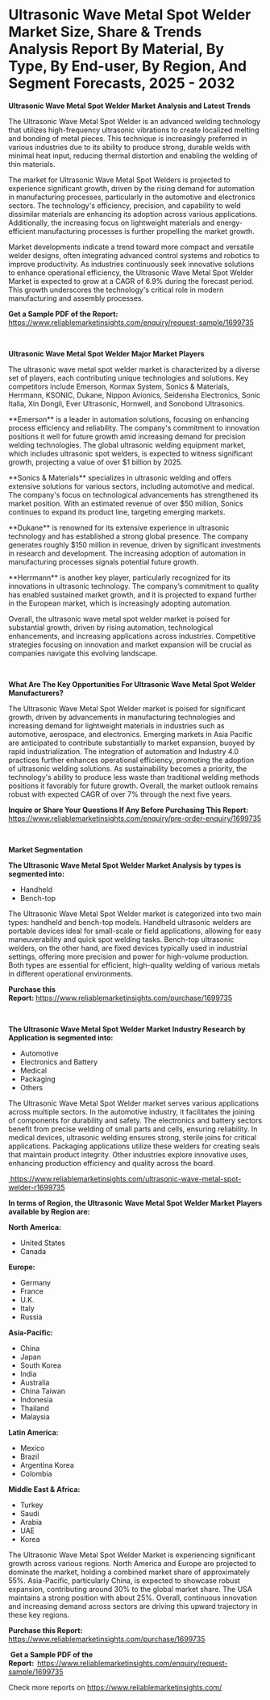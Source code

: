<p><h1>Ultrasonic Wave Metal Spot Welder Market Size, Share & Trends Analysis Report By Material, By Type, By End-user, By Region, And Segment Forecasts, 2025 - 2032</h1></p><p><strong>Ultrasonic Wave Metal Spot Welder Market Analysis and Latest Trends</strong></p>
<p><p>The Ultrasonic Wave Metal Spot Welder is an advanced welding technology that utilizes high-frequency ultrasonic vibrations to create localized melting and bonding of metal pieces. This technique is increasingly preferred in various industries due to its ability to produce strong, durable welds with minimal heat input, reducing thermal distortion and enabling the welding of thin materials.</p><p>The market for Ultrasonic Wave Metal Spot Welders is projected to experience significant growth, driven by the rising demand for automation in manufacturing processes, particularly in the automotive and electronics sectors. The technology's efficiency, precision, and capability to weld dissimilar materials are enhancing its adoption across various applications. Additionally, the increasing focus on lightweight materials and energy-efficient manufacturing processes is further propelling the market growth.</p><p>Market developments indicate a trend toward more compact and versatile welder designs, often integrating advanced control systems and robotics to improve productivity. As industries continuously seek innovative solutions to enhance operational efficiency, the Ultrasonic Wave Metal Spot Welder Market is expected to grow at a CAGR of 6.9% during the forecast period. This growth underscores the technology's critical role in modern manufacturing and assembly processes.</p></p>
<p><strong>Get a Sample PDF of the Report:&nbsp;</strong> <a href="https://www.reliablemarketinsights.com/enquiry/request-sample/1699735?utm_campaign=2538&utm_medium=2&utm_source=Github&utm_content=ia&utm_term=27032025&utm_id=ultrasonic-wave-metal-spot-welder">https://www.reliablemarketinsights.com/enquiry/request-sample/1699735</a></p>
<p>&nbsp;</p>
<p><strong>Ultrasonic Wave Metal Spot Welder Major Market Players</strong></p>
<p><p>The ultrasonic wave metal spot welder market is characterized by a diverse set of players, each contributing unique technologies and solutions. Key competitors include Emerson, Kormax System, Sonics & Materials, Herrmann, KSONIC, Dukane, Nippon Avionics, Seidensha Electronics, Sonic Italia, Xin Dongli, Ever Ultrasonic, Hornwell, and Sonobond Ultrasonics.</p><p>**Emerson** is a leader in automation solutions, focusing on enhancing process efficiency and reliability. The company's commitment to innovation positions it well for future growth amid increasing demand for precision welding technologies. The global ultrasonic welding equipment market, which includes ultrasonic spot welders, is expected to witness significant growth, projecting a value of over $1 billion by 2025.</p><p>**Sonics & Materials** specializes in ultrasonic welding and offers extensive solutions for various sectors, including automotive and medical. The company's focus on technological advancements has strengthened its market position. With an estimated revenue of over $50 million, Sonics continues to expand its product line, targeting emerging markets.</p><p>**Dukane** is renowned for its extensive experience in ultrasonic technology and has established a strong global presence. The company generates roughly $150 million in revenue, driven by significant investments in research and development. The increasing adoption of automation in manufacturing processes signals potential future growth.</p><p>**Herrmann** is another key player, particularly recognized for its innovations in ultrasonic technology. The company’s commitment to quality has enabled sustained market growth, and it is projected to expand further in the European market, which is increasingly adopting automation.</p><p>Overall, the ultrasonic wave metal spot welder market is poised for substantial growth, driven by rising automation, technological enhancements, and increasing applications across industries. Competitive strategies focusing on innovation and market expansion will be crucial as companies navigate this evolving landscape.</p></p>
<p>&nbsp;</p>
<p><strong>What Are The Key Opportunities For Ultrasonic Wave Metal Spot Welder Manufacturers?</strong></p>
<p><p>The Ultrasonic Wave Metal Spot Welder market is poised for significant growth, driven by advancements in manufacturing technologies and increasing demand for lightweight materials in industries such as automotive, aerospace, and electronics. Emerging markets in Asia Pacific are anticipated to contribute substantially to market expansion, buoyed by rapid industrialization. The integration of automation and Industry 4.0 practices further enhances operational efficiency, promoting the adoption of ultrasonic welding solutions. As sustainability becomes a priority, the technology's ability to produce less waste than traditional welding methods positions it favorably for future growth. Overall, the market outlook remains robust with expected CAGR of over 7% through the next five years.</p></p>
<p><strong>Inquire or Share Your Questions If Any Before Purchasing This Report:</strong> <a href="https://www.reliablemarketinsights.com/enquiry/pre-order-enquiry/1699735?utm_campaign=2538&utm_medium=2&utm_source=Github&utm_content=ia&utm_term=27032025&utm_id=ultrasonic-wave-metal-spot-welder">https://www.reliablemarketinsights.com/enquiry/pre-order-enquiry/1699735</a></p>
<p>&nbsp;</p>
<p><strong>Market Segmentation</strong></p>
<p><strong>The Ultrasonic Wave Metal Spot Welder Market Analysis by types is segmented into:</strong></p>
<p><ul><li>Handheld</li><li>Bench-top</li></ul></p>
<p><p>The Ultrasonic Wave Metal Spot Welder market is categorized into two main types: handheld and bench-top models. Handheld ultrasonic welders are portable devices ideal for small-scale or field applications, allowing for easy maneuverability and quick spot welding tasks. Bench-top ultrasonic welders, on the other hand, are fixed devices typically used in industrial settings, offering more precision and power for high-volume production. Both types are essential for efficient, high-quality welding of various metals in different operational environments.</p></p>
<p><strong>Purchase this Report:&nbsp;</strong><a href="https://www.reliablemarketinsights.com/purchase/1699735?utm_campaign=2538&utm_medium=2&utm_source=Github&utm_content=ia&utm_term=27032025&utm_id=ultrasonic-wave-metal-spot-welder">https://www.reliablemarketinsights.com/purchase/1699735</a></p>
<p>&nbsp;</p>
<p><strong>The Ultrasonic Wave Metal Spot Welder Market Industry Research by Application is segmented into:</strong></p>
<p><ul><li>Automotive</li><li>Electronics and Battery</li><li>Medical</li><li>Packaging</li><li>Others</li></ul></p>
<p><p>The Ultrasonic Wave Metal Spot Welder market serves various applications across multiple sectors. In the automotive industry, it facilitates the joining of components for durability and safety. The electronics and battery sectors benefit from precise welding of small parts and cells, ensuring reliability. In medical devices, ultrasonic welding ensures strong, sterile joins for critical applications. Packaging applications utilize these welders for creating seals that maintain product integrity. Other industries explore innovative uses, enhancing production efficiency and quality across the board.</p></p>
<p><a href="https://www.reliablemarketinsights.com/ultrasonic-wave-metal-spot-welder-r1699735?utm_campaign=2538&utm_medium=2&utm_source=Github&utm_content=ia&utm_term=27032025&utm_id=ultrasonic-wave-metal-spot-welder">&nbsp;https://www.reliablemarketinsights.com/ultrasonic-wave-metal-spot-welder-r1699735</a></p>
<p><strong>In terms of Region, the Ultrasonic Wave Metal Spot Welder Market Players available by Region are:</strong></p>
<p>
    <p> <strong> North America: </strong>
        <ul>
            <li>United States</li>
            <li>Canada</li>
        </ul>
        </p> 
    <p> <strong> Europe: </strong>
        <ul>
            <li>Germany</li>
            <li>France</li>
            <li>U.K.</li>
            <li>Italy</li>
            <li>Russia</li>
        </ul>
        </p> 
    <p> <strong> Asia-Pacific: </strong>
        <ul>
            <li>China</li>
            <li>Japan</li>
            <li>South Korea</li>
            <li>India</li>
            <li>Australia</li>
            <li>China Taiwan</li>
            <li>Indonesia</li>
            <li>Thailand</li>
            <li>Malaysia</li>
        </ul>
        </p> 
    <p> <strong> Latin America: </strong>
        <ul>
            <li>Mexico</li>
            <li>Brazil</li>
            <li>Argentina Korea</li>
            <li>Colombia</li>
        </ul>
        </p> 
    <p> <strong> Middle East & Africa: </strong>
        <ul>
            <li>Turkey</li>
            <li>Saudi</li>
            <li>Arabia</li>
            <li>UAE</li>
            <li>Korea</li>
        </ul>
    </p>
    </p>
<p><p>The Ultrasonic Wave Metal Spot Welder Market is experiencing significant growth across various regions. North America and Europe are projected to dominate the market, holding a combined market share of approximately 55%. Asia-Pacific, particularly China, is expected to showcase robust expansion, contributing around 30% to the global market share. The USA maintains a strong position with about 25%. Overall, continuous innovation and increasing demand across sectors are driving this upward trajectory in these key regions.</p></p>
<p><strong>Purchase this Report: </strong><a href="https://www.reliablemarketinsights.com/purchase/1699735?utm_campaign=2538&utm_medium=2&utm_source=Github&utm_content=ia&utm_term=27032025&utm_id=ultrasonic-wave-metal-spot-welder">https://www.reliablemarketinsights.com/purchase/1699735</a></p>
<p>&nbsp;<strong>Get a Sample PDF of the Report:&nbsp;&nbsp;</strong><a href="https://www.reliablemarketinsights.com/enquiry/request-sample/1699735?utm_campaign=2538&utm_medium=2&utm_source=Github&utm_content=ia&utm_term=27032025&utm_id=ultrasonic-wave-metal-spot-welder">https://www.reliablemarketinsights.com/enquiry/request-sample/1699735</a></p>
<p><strong></strong></p>
<p>Check more reports on <a href="https://www.reliablemarketinsights.com/?utm_campaign=2538&utm_medium=2&utm_source=Github&utm_content=ia&utm_term=27032025&utm_id=ultrasonic-wave-metal-spot-welder">https://www.reliablemarketinsights.com/</a></p>
